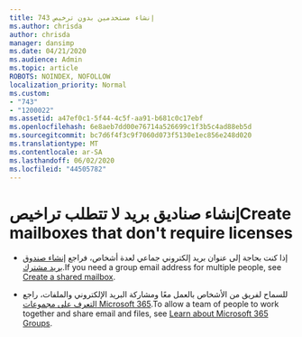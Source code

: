 ```yaml
---
title: 743 إنشاء مستخدمين بدون ترخيص
ms.author: chrisda
author: chrisda
manager: dansimp
ms.date: 04/21/2020
ms.audience: Admin
ms.topic: article
ROBOTS: NOINDEX, NOFOLLOW
localization_priority: Normal
ms.custom:
- "743"
- "1200022"
ms.assetid: a47ef0c1-5f44-4c5f-aa91-b681c0c17ebf
ms.openlocfilehash: 6e8aeb7dd00e76714a526699c1f3b5c4ad88eb5d
ms.sourcegitcommit: bc7d6f4f3c9f7060d073f5130e1ec856e248d020
ms.translationtype: MT
ms.contentlocale: ar-SA
ms.lasthandoff: 06/02/2020
ms.locfileid: "44505782"
---
```

# <a name="create-mailboxes-that-dont-require-licenses"></a><span data-ttu-id="6bdda-102">إنشاء صناديق بريد لا تتطلب تراخيص</span><span class="sxs-lookup"><span data-stu-id="6bdda-102">Create mailboxes that don't require licenses</span></span>

- <span data-ttu-id="6bdda-103">إذا كنت بحاجة إلى عنوان بريد إلكتروني جماعي لعدة أشخاص، فراجع [إنشاء صندوق بريد مشترك](https://docs.microsoft.com/microsoft-365/admin/email/create-a-shared-mailbox).</span><span class="sxs-lookup"><span data-stu-id="6bdda-103">If you need a group email address for multiple people, see [Create a shared mailbox](https://docs.microsoft.com/microsoft-365/admin/email/create-a-shared-mailbox).</span></span>

- <span data-ttu-id="6bdda-104">للسماح لفريق من الأشخاص بالعمل معًا ومشاركة البريد الإلكتروني والملفات، راجع [التعرف على مجموعات Microsoft 365](https://support.office.com/article/b565caa1-5c40-40ef-9915-60fdb2d97fa2).</span><span class="sxs-lookup"><span data-stu-id="6bdda-104">To allow a team of people to work together and share email and files, see [Learn about Microsoft 365 Groups](https://support.office.com/article/b565caa1-5c40-40ef-9915-60fdb2d97fa2).</span></span>
